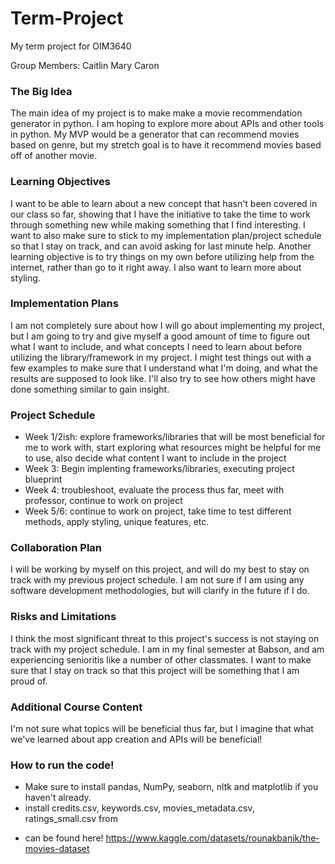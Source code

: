 # Term-Project
My term project for OIM3640

Group Members: Caitlin Mary Caron

### **The Big Idea** 
The main idea of my project is to make make a movie recommendation generator in python. I am hoping to explore more about APIs and other tools in python. My MVP would be a generator that can recommend movies based on genre, but my stretch goal is to have it recommend movies based off of another movie.  

### **Learning Objectives**
I want to be able to learn about a new concept that hasn't been covered in our class so far, showing that I have the initiative to take the time to work through something new while making something that I find interesting. I want to also make sure to stick to my implementation plan/project schedule so that I stay on track, and can avoid asking for last minute help. Another learning objective is to try things on my own before utilizing help from the internet, rather than go to it right away. I also want to learn more about styling. 

### **Implementation Plans**
I am not completely sure about how I will go about implementing my project, but I am going to try and give myself a good amount of time to figure out what I want to include, and what concepts I need to learn about before utilizing the library/framework in my project. I might test things out with a few examples to make sure that I understand what I'm doing, and what the results are supposed to look like. I'll also try to see how others might have done something similar to gain insight. 

### **Project Schedule**
+ Week 1/2ish: explore frameworks/libraries that will be most beneficial for me to work with, start exploring what resources might be helpful for me to use, also decide what content I want to include in the project
+ Week 3: Begin implenting frameworks/libraries, executing project blueprint 
+ Week 4: troubleshoot, evaluate the process thus far, meet with professor, continue to work on project
+ Week 5/6: continue to work on project, take time to test different methods, apply styling, unique features, etc.

### **Collaboration Plan**
I will be working by myself on this project, and will do my best to stay on track with my previous project schedule. I am not sure if I am using any software development methodologies, but will clarify in the future if I do. 

### **Risks and Limitations**
I think the most significant threat to this project's success is not staying on track with my project schedule. I am in my final semester at Babson, and am experiencing senioritis like a number of other classmates. I want to make sure that I stay on track so that this project will be something that I am proud of. 

### **Additional Course Content**
I'm not sure what topics will be beneficial thus far, but I imagine that what we've learned about app creation and APIs will be beneficial!

### **How to run the code!**
+ Make sure to install pandas, NumPy, seaborn, nltk and matplotlib if you haven't already.
+ install credits.csv, keywords.csv, movies_metadata.csv, ratings_small.csv from
* can be found here! https://www.kaggle.com/datasets/rounakbanik/the-movies-dataset 